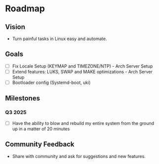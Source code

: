 # Roadmap

## Vision
- Turn painful tasks in Linux easy and automate.

## Goals
- [ ] Fix Locale Setup (KEYMAP and TIMEZONE/NTP) - Arch Server Setup
- [ ] Extend features: LUKS, SWAP and MAKE optimizations - Arch Server Setup
- [ ] Bootloader config (Systemd-boot, uki)

## Milestones
### Q3 2025
- [ ] Have the ability to blow and rebuild my entire system from the ground up in a matter of 20 minutes

## Community Feedback
- Share with community and ask for suggestions and new features.